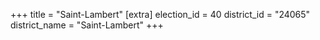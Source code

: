 +++
title = "Saint-Lambert"
[extra]
election_id = 40
district_id = "24065"
district_name = "Saint-Lambert"
+++
